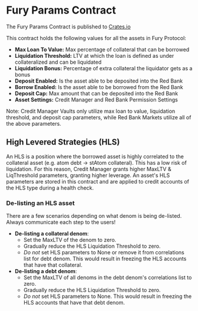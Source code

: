 # Fury Params Contract

The Fury Params Contract is published to [Crates.io](https://crates.io/crates/fury-params)

This contract holds the following values for all the assets in Fury Protocol: 

- **Max Loan To Value:** Max percentage of collateral that can be borrowed
- **Liquidation Threshold:** LTV at which the loan is defined as under collateralized and can be liquidated
- **Liquidation Bonus:** Percentage of extra collateral the liquidator gets as a bonus
- **Deposit Enabled:** Is the asset able to be deposited into the Red Bank
- **Borrow Enabled:** Is the asset able to be borrowed from the Red Bank
- **Deposit Cap:** Max amount that can be deposited into the Red Bank
- **Asset Settings:** Credit Manager and Red Bank Permission Settings

Note: Credit Manager Vaults only utilize max loan to value, liquidation threshold, and deposit cap parameters, while Red Bank Markets utilize all of the above parameters.

## High Levered Strategies (HLS)

An HLS is a position where the borrowed asset is highly correlated to the collateral asset (e.g. atom debt -> stAtom collateral). 
This has a low risk of liquidation. For this reason, Credit Manager grants higher MaxLTV & LiqThreshold parameters,
granting higher leverage. An asset's HLS parameters are stored in this contract and are applied to credit accounts 
of the HLS type during a health check.

### De-listing an HLS asset

There are a few scenarios depending on what denom is being de-listed. Always communicate each step to the users!
- **De-listing a collateral denom**: 
  - Set the MaxLTV of the denom to zero. 
  - Gradually reduce the HLS Liquidation Threshold to zero.
  - _Do not_ set HLS parameters to None or remove it from correlations list for debt denom. This would result in freezing the HLS accounts that have that collateral.
- **De-listing a debt denom**:
  - Set the MaxLTV of all denoms in the debt denom's correlations list to zero. 
  - Gradually reduce the HLS Liquidation Threshold to zero.
  - _Do not_ set HLS parameters to None. This would result in freezing the HLS accounts that have that debt denom.
